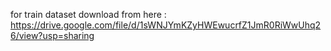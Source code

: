 for train dataset download from here : https://drive.google.com/file/d/1sWNJYmKZyHWEwucrfZ1JmR0RiWwUhq26/view?usp=sharing
